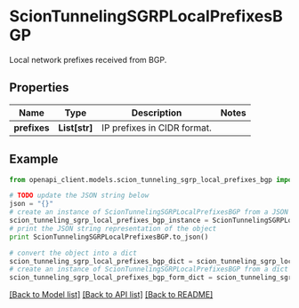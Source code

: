 # ScionTunnelingSGRPLocalPrefixesBGP

Local network prefixes received from BGP.

## Properties

Name | Type | Description | Notes
------------ | ------------- | ------------- | -------------
**prefixes** | **List[str]** | IP prefixes in CIDR format. | 

## Example

```python
from openapi_client.models.scion_tunneling_sgrp_local_prefixes_bgp import ScionTunnelingSGRPLocalPrefixesBGP

# TODO update the JSON string below
json = "{}"
# create an instance of ScionTunnelingSGRPLocalPrefixesBGP from a JSON string
scion_tunneling_sgrp_local_prefixes_bgp_instance = ScionTunnelingSGRPLocalPrefixesBGP.from_json(json)
# print the JSON string representation of the object
print ScionTunnelingSGRPLocalPrefixesBGP.to_json()

# convert the object into a dict
scion_tunneling_sgrp_local_prefixes_bgp_dict = scion_tunneling_sgrp_local_prefixes_bgp_instance.to_dict()
# create an instance of ScionTunnelingSGRPLocalPrefixesBGP from a dict
scion_tunneling_sgrp_local_prefixes_bgp_form_dict = scion_tunneling_sgrp_local_prefixes_bgp.from_dict(scion_tunneling_sgrp_local_prefixes_bgp_dict)
```
[[Back to Model list]](../README.md#documentation-for-models) [[Back to API list]](../README.md#documentation-for-api-endpoints) [[Back to README]](../README.md)


